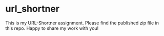 # url_shortner

This is my URL-Shortner assignment. Please find the published zip file in this repo.
Happy to share my work with you! 
